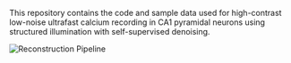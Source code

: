 This repository contains the code and sample data used for high-contrast low-noise ultrafast calcium recording in CA1 pyramidal neurons using structured illumination with self-supervised denoising.

![Reconstruction Pipeline](https://github.com/Forest-Speed/SIMDC/assets/89167253/84b50808-9cf2-412d-b1da-fb67d0eef7ad)
